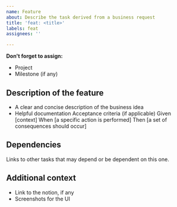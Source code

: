 ```yaml
---
name: Feature
about: Describe the task derived from a business request
title: 'feat: <title>'
labels: feat
assignees: ''

---
```


**Don't forget to assign:**
*   Project
*   Milestone (if any)

## Description of the feature
*   A clear and concise description of the business idea
*   Helpful documentation
Acceptance criteria (if applicable)
Given [context]
When [a specific action is performed]
Then [a set of consequences should occur]

## Dependencies
Links to other tasks that may depend or be dependent on this one.

## Additional context
*   Link to the notion, if any
*   Screenshots for the UI
